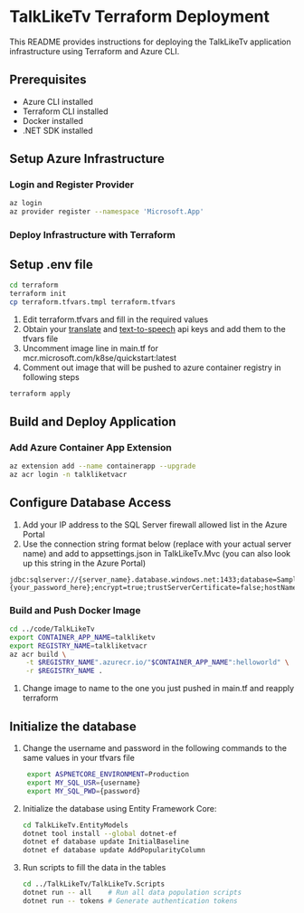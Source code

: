 # TalkLikeTv Terraform Deployment

This README provides instructions for deploying the TalkLikeTv application infrastructure using Terraform and Azure CLI.

## Prerequisites

- Azure CLI installed
- Terraform CLI installed
- Docker installed
- .NET SDK installed

## Setup Azure Infrastructure

### Login and Register Provider

```bash
az login
az provider register --namespace 'Microsoft.App'
```

### Deploy Infrastructure with Terraform

## Setup .env file

```bash
cd terraform
terraform init
cp terraform.tfvars.tmpl terraform.tfvars
```

1. Edit terraform.tfvars and fill in the required values
2. Obtain your [translate](https://learn.microsoft.com/en-us/answers/questions/1192881/how-to-get-microsoft-translator-api-key) and [text-to-speech](https://learn.microsoft.com/en-us/azure/ai-services/speech-service/get-started-text-to-speech?source=recommendations&tabs=macos%2Cterminal&pivots=programming-language-csharp) api keys and add them to the tfvars file
3. Uncomment image line in main.tf for mcr.microsoft.com/k8se/quickstart:latest
4. Comment out image that will be pushed to azure container registry in following steps

```bash
terraform apply 
```

## Build and Deploy Application

### Add Azure Container App Extension

```bash
az extension add --name containerapp --upgrade
az acr login -n talkliketvacr
```

## Configure Database Access

1. Add your IP address to the SQL Server firewall allowed list in the Azure Portal
2. Use the connection string format below (replace with your actual server name) and add to appsettings.json in TalkLikeTv.Mvc (you can also look up this string in the Azure Portal)

```
jdbc:sqlserver://{server_name}.database.windows.net:1433;database=SampleDB;user=azureadmin@{server_name};password={your_password_here};encrypt=true;trustServerCertificate=false;hostNameInCertificate=*.database.windows.net;loginTimeout=30;
```

### Build and Push Docker Image

```bash
cd ../code/TalkLikeTv
export CONTAINER_APP_NAME=talkliketv
export REGISTRY_NAME=talkliketvacr
az acr build \
    -t $REGISTRY_NAME".azurecr.io/"$CONTAINER_APP_NAME":helloworld" \
    -r $REGISTRY_NAME .
```

1. Change image to name to the one you just pushed in main.tf and reapply terraform

## Initialize the database

1. Change the username and password in the following commands to the same values in your tfvars file
   ```bash
    export ASPNETCORE_ENVIRONMENT=Production
    export MY_SQL_USR={username}
    export MY_SQL_PWD={password}
   ```

2. Initialize the database using Entity Framework Core:
    ```bash
    cd TalkLikeTv.EntityModels
    dotnet tool install --global dotnet-ef
    dotnet ef database update InitialBaseline
    dotnet ef database update AddPopularityColumn
    ```

3. Run scripts to fill the data in the tables
    ```bash
    cd ../TalkLikeTv/TalkLikeTv.Scripts
    dotnet run -- all    # Run all data population scripts
    dotnet run -- tokens # Generate authentication tokens
    ```


